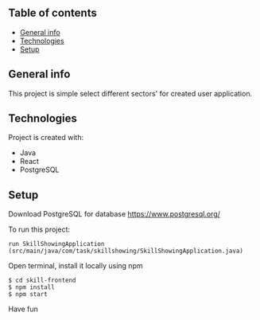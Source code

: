 ## Table of contents
* [General info](#general-info)
* [Technologies](#technologies)
* [Setup](#setup)

## General info
This project is simple select different sectors' for created user application.
	
## Technologies
Project is created with:
* Java
* React
* PostgreSQL
	
## Setup
Download PostgreSQL for database https://www.postgresql.org/

To run this project:
```
run SkillShowingApplication (src/main/java/com/task/skillshowing/SkillShowingApplication.java)
```
Open terminal, install it locally using npm
```
$ cd skill-frontend
$ npm install
$ npm start
```
Have fun

